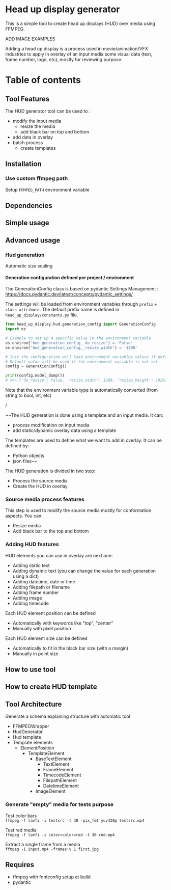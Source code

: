 # Head up display generator
This is a simple tool to create head up displays (HUD) over media using FFMPEG.

ADD IMAGE EXAMPLES

Adding a head up display is a process used in movie/animation/VFX industries to apply in overlay of an input media some visual 
data (text, frame number, logo, etc), mostly for reviewing purpose.

# Table of contents

## Tool Features

The HUD generator tool can be used to :
- modify the input media
  - resize the media
  - add black bar on top and bottom
- add data in overlay
- batch process
  - create templates

## Installation

### Use custom ffmpeg path
Setup `FFMPEG_PATH` environment variable

## Dependencies

## Simple usage

## Advanced usage

### Hud generation
Automatic size scaling

#### Generation configuration defined per project / environment
The GenerationConfig class is based on pydantic Settings Management : \
https://docs.pydantic.dev/latest/concepts/pydantic_settings/

The settings will be loaded from environment variables through `prefix` + `class attribute`.
The default prefix name is defined in `head_up_display/constants.py` file.
```python
from head_up_display.hud.generation_config import GenerationConfig
import os

# Example to set up a specific value in the environment variable
os.environ['hud_generation_config__do_resize'] = 'False'
os.environ['hud_generation_config__resize_width'] = '1200'

# Init the configuration will load environment variables values if defined
# Default value will be used if the environment variable is not set
config = GenerationConfig()

print(config.model_dump())
# >>> {'do_resize': False, 'resize_width': 1200, 'resize_height': 1920, 'add_black_bar': True, 'black_bar_height': 20, 'auto_scale_hud_elements': True, 'override_existing_size_values': False, 'ffmpeg_command_as_file': False}
```
Note that the environment variable type is automatically converted (from string to bool, int, etc)

/



~~The HUD generation is done using a template and an input media.
It can:
- process modification on input media
- add static/dynamic overlay data using a template

The templates are used to define what we want to add in overlay. It can be defined by:
- Python objects
- json files~~



The HUD generation is divided in two step:
- Process the source media
- Create the HUD in overlay

### Source media process features
This step is used to modify the source media mostly for conformation aspects. You can:
- Resize media
- Add black bar to the top and bottom

### Adding HUD features
HUD elements you can use in overlay are next one:
- Adding static text
- Adding dynamic text (you can change the value for each generation using a dict)
- Adding datetime, date or time
- Adding filepath or filename
- Adding frame number
- Adding image
- Adding timecode

Each HUD element position can be defined
- Automatically with keywords like "top", "center"
- Manually with pixel position

Each HUD element size can be defined
- Automatically to fit in the black bar size (with a margin)
- Manually in point size

## How to use tool

## How to create HUD template


## Tool Architecture
Generate a schema explaining structure with automatic tool

- FFMPEGWrapper
- HudGenerator
- Hud template
- Template elements
   - ElementPosition
      - TemplateElement
         - BaseTextElement
            - TextElement
            - FrameElement
            - TimecodeElement
            - FilepathElement
            - DatetimeElement
         - ImageElement


### Generate "empty" media for tests purpose
Test color bars \
`ffmpeg -f lavfi -i testsrc -t 30 -pix_fmt yuv420p testsrc.mp4`

Test red media \
`ffmpeg -f lavfi -i color=color=red -t 30 red.mp4`

Extract a single frame from a media \
`ffmpeg -i input.mp4 -frames:v 1 first.jpg`

## Requires
- ffmpeg with fontconfig setup at build
- pydantic


